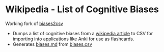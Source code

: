 Wikipedia - List of Cognitive Biases
====================================

Working fork of [biases2csv](https://github.com/ErikBjare/biases2csv)
 - Dumps a list of cognitive biases from a [wikipedia article](https://en.wikipedia.org/wiki/List_of_cognitive_biases) to CSV for importing into applications like Anki for use as flashcards.
 - Generates [biases.md](data/biases.md) from [biases.csv](data/biases.csv)
